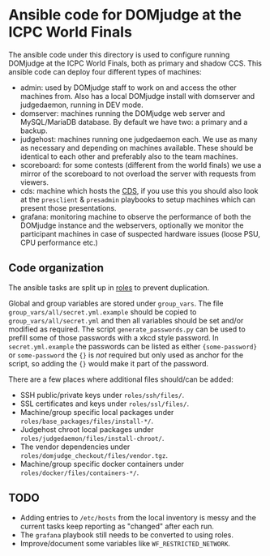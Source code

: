 # Ansible code for DOMjudge at the ICPC World Finals

The ansible code under this directory is used to configure running
DOMjudge at the ICPC World Finals, both as primary and shadow CCS.
This ansible code can deploy four different types of machines:

* admin: used by DOMjudge staff to work on and access the other
  machines from. Also has a local DOMjudge install with domserver and
  judgedaemon, running in DEV mode.
* domserver: machines running the DOMjudge web server and
  MySQL/MariaDB database. By default we have two: a primary and a
  backup.
* judgehost: machines running one judgedaemon each. We use as many as
  necessary and depending on machines available. These should be
  identical to each other and preferably also to the team machines.
* scoreboard: for some contests (different from the world finals) we
  use a mirror of the scoreboard to not overload the server with
  requests from viewers.
* cds: machine which hosts the [CDS](https://tools.icpc.global/cds/), if you use
  this you should also look at the `presclient` & `presadmin` playbooks to setup
  machines which can present those presentations.
* grafana: monitoring machine to observe the performance of both the DOMjudge instance
  and the webservers, optionally we monitor the participant machines in case of suspected
  hardware issues (loose PSU, CPU performance etc.)

## Code organization

The ansible tasks are split up in
[roles](https://docs.ansible.com/ansible/latest/user_guide/playbooks_reuse_roles.html)
to prevent duplication.

Global and group variables are stored under `group_vars`. The file
`group_vars/all/secret.yml.example` should be copied to
`group_vars/all/secret.yml` and then all variables should be set
and/or modified as required. The script `generate_passwords.py` can be used
to prefill some of those passwords with a xkcd style password. In `secret.yml.example`
the passwords can be listed as either `{some-password}` or `some-password` the `{}` is *not*
required but only used as anchor for the script, so adding the `{}` would make it part of the
password.

There are a few places where additional files should/can be added:
* SSH public/private keys under `roles/ssh/files/`.
* SSL certificates and keys under `roles/ssl/files/`.
* Machine/group specific local packages under `roles/base_packages/files/install-*/`.
* Judgehost chroot local packages under `roles/judgedaemon/files/install-chroot/`.
* The vendor dependencies under `roles/domjudge_checkout/files/vendor.tgz`.
* Machine/group specific docker containers under `roles/docker/files/containers-*/`.

## TODO

* Adding entries to `/etc/hosts` from the local inventory is messy and
  the current tasks keep reporting as "changed" after each run.
* The `grafana` playbook still needs to be converted to using roles.
* Improve/document some variables like `WF_RESTRICTED_NETWORK`.
